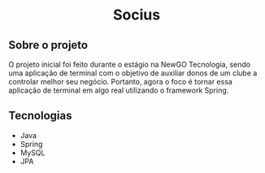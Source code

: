 # <p align="center"> Socius </p>

## Sobre o projeto
O projeto inicial foi feito durante o estágio na NewGO Tecnologia, sendo uma aplicação de terminal com o objetivo de auxiliar donos de um clube a controlar melhor seu negócio. Portanto, agora o foco é tornar essa aplicação de terminal em algo real utilizando o framework Spring.

## Tecnologias
- Java
- Spring
- MySQL
- JPA